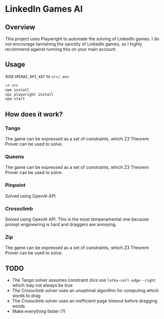 # LinkedIn Games AI

## Overview

This project uses Playwright to automate the solving of LinkedIn games. I do not encourage tarnishing the sanctity of LinkedIn games, so I highly recommend against running this on your main account.

## Usage

Add `OPENAI_API_KEY` to `src/.env`

```bash
cd src
npm install
npx playwright install
npm start
```

## How does it work?

### Tango

The game can be expressed as a set of constraints, which Z3 Theorem Prover can be used to solve.

### Queens

The game can be expressed as a set of constraints, which Z3 Theorem Prover can be used to solve.

### Pinpoint

Solved using OpenAI API.

### Crossclimb

Solved using OpenAI API. This is the most temperamental one because prompt engineering is hard and draggers are annoying.

### Zip

The game can be expressed as a set of constraints, which Z3 Theorem Prover can be used to solve.

## TODO

- The Tango solver assumes constraint divs use `lotka-cell-edge--right` which may not always be true
- The Crossclimb solver uses an unoptimal algorithm for computing which words to drag
- The Crossclimb solver uses an inefficient page timeout before dragging words
- Make everything faster (?)
